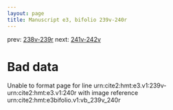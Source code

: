```yaml
---
layout: page
title: Manuscript e3, bifolio 239v-240r
---
```


prev: [238v-239r](../238v-239r/) next: [241v-242v](../241v-242v/)

# Bad data

Unable to format page for line urn:cite2:hmt:e3.v1:239v-urn:cite2:hmt:e3.v1:240r with image reference urn:cite2:hmt:e3bifolio.v1:vb_239v_240r
